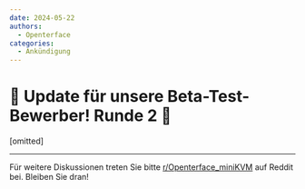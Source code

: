 ```yaml
---
date: 2024-05-22
authors:
  - Openterface
categories:
  - Ankündigung
---
```


# 🎉 Update für unsere Beta-Test-Bewerber! Runde 2 🎉

[omitted]

<!-- more -->
--------

Für weitere Diskussionen treten Sie bitte [r/Openterface_miniKVM](https://www.reddit.com/r/Openterface_miniKVM/) auf Reddit bei. Bleiben Sie dran!